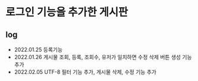 # 로그인 기능을 추가한 게시판
## log
- 2022.01.25 등록기능
- 2022.01.26 게시물 조회, 등록, 조회수, 유저가 일치하면 수정 삭제 버튼 생성 기능 추가
- 2022.02.05 UTF-8 필터 기능 추가, 게시물 삭제, 수정 기능 추가
